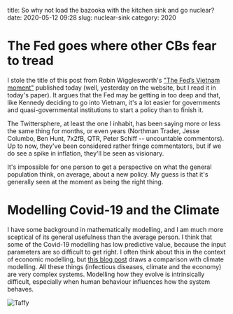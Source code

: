 title: So why not load the bazooka with the kitchen sink and go nuclear?
date: 2020-05-12 09:28
slug: nuclear-sink
category: 2020


# The Fed goes where other CBs fear to tread

I stole the title of this post from Robin Wigglesworth's ["The Fed’s Vietnam moment"](https://www.ft.com/content/7cfe4e67-4aa9-436c-827a-b59ebbf59c54) published today 
(well, yesterday on the website, but I read it in today's paper). 
It argues that the Fed may be getting in too deep and that, like Kennedy deciding to go 
into Vietnam, it's a lot easier for governments and quasi-governmental institutions to start
a policy than to finish it. 

The Twittersphere, at least the one I inhabit, has been saying more or less the same thing for months, 
or even years (Northman Trader, Jesse Columbo, Ben Hunt, 7x2fB, QTR, Peter Schiff -- uncountable commentors).
Up to now, they've been considered rather fringe commentators,
but if we do see a spike in inflation, they'll be seen as visionary.

It's impossible for one person to get a perspective on what the general population think,
on average, about a new policy. My guess is that it's generally seen at the moment as
being the right thing.

# Modelling Covid-19 and the Climate

I have some background in mathematically modelling, and I am much more sceptical of its
general usefulness than the average person.
I think that some of the Covid-19 modelling has low predictive value, because the input
parameters are so difficult to get right. I often think about this in the context of 
economic modelling, but [this blog post](http://coyoteblog.com/coyote_blog/2020/04/another-climate-covid-computer-modelling-similarity.html) 
draws a comparison with climate modelling. All these things (infectious diseases, climate and the economy) 
are very complex systems. Modelling how they evolve is intrinsically difficult,
especially when human behaviour influences how the system behaves.

![Taffy]({attach}taffywasawelshman-national.gif)